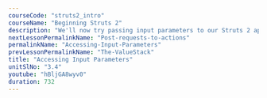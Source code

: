 ```yaml
---
courseCode: "struts2_intro"
courseName: "Beginning Struts 2"
description: "We'll now try passing input parameters to our Struts 2 application and learn how we can capture that in our Action class."
nextLessonPermalinkName: "Post-requests-to-actions"
permalinkName: "Accessing-Input-Parameters"
prevLessonPermalinkName: "The-ValueStack"
title: "Accessing Input Parameters"
unitSlNo: "3.4"
youtube: "hBljGA8wyv0"
duration: 732
---
```

